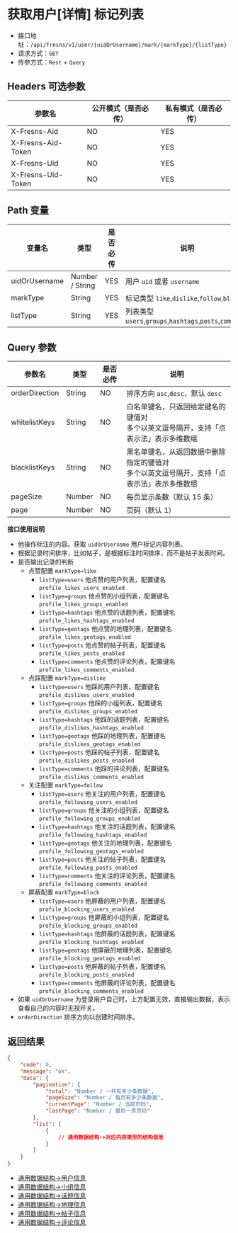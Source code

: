 # 获取用户[详情] 标记列表

- 接口地址：`/api/fresns/v1/user/{uidOrUsername}/mark/{markType}/{listType}`
- 请求方式：`GET`
- 传参方式：`Rest` + `Query`

## Headers 可选参数

| 参数名 | 公开模式（是否必传） | 私有模式（是否必传） |
| --- | --- | --- |
| X-Fresns-Aid | NO | YES |
| X-Fresns-Aid-Token | NO | YES |
| X-Fresns-Uid | NO | YES |
| X-Fresns-Uid-Token | NO | YES |

## Path 变量

| 变量名 | 类型 | 是否必传 | 说明 |
| --- | --- | --- | --- |
| uidOrUsername | Number / String | YES | 用户 `uid` 或者 `username` |
| markType | String | YES | 标记类型 `like`,`dislike`,`follow`,`block` |
| listType | String | YES | 列表类型 `users`,`groups`,`hashtags`,`posts`,`comments` |

## Query 参数

| 参数名 | 类型 | 是否必传 | 说明 |
| --- | --- | --- | --- |
| orderDirection | String | NO | 排序方向 `asc`,`desc`，默认 `desc` |
| whitelistKeys | String | NO | 白名单键名，只返回给定键名的键值对<br>多个以英文逗号隔开，支持「点表示法」表示多维数组 |
| blacklistKeys | String | NO | 黑名单键名，从返回数据中删除指定的键值对<br>多个以英文逗号隔开，支持「点表示法」表示多维数组 |
| pageSize | Number | NO | 每页显示条数（默认 15 条） |
| page | Number | NO | 页码（默认 1） |

**接口使用说明**

- 他操作标注的内容。获取 `uidOrUsername` 用户标记内容列表。
- 根据记录时间排序，比如帖子，是根据标注时间排序，而不是帖子发表时间。
- 是否输出记录的判断
    - 点赞配置 `markType=like`
        - `listType=users` 他点赞的用户列表，配置键名 `profile_likes_users_enabled`
        - `listType=groups` 他点赞的小组列表，配置键名 `profile_likes_groups_enabled`
        - `listType=hashtags` 他点赞的话题列表，配置键名 `profile_likes_hashtags_enabled`
        - `listType=geotags` 他点赞的地理列表，配置键名 `profile_likes_geotags_enabled`
        - `listType=posts` 他点赞的帖子列表，配置键名 `profile_likes_posts_enabled`
        - `listType=comments` 他点赞的评论列表，配置键名 `profile_likes_comments_enabled`
    - 点踩配置 `markType=dislike`
        - `listType=users` 他踩的用户列表，配置键名 `profile_dislikes_users_enabled`
        - `listType=groups` 他踩的小组列表，配置键名 `profile_dislikes_groups_enabled`
        - `listType=hashtags` 他踩的话题列表，配置键名 `profile_dislikes_hashtags_enabled`
        - `listType=geotags` 他踩的地理列表，配置键名 `profile_dislikes_geotags_enabled`
        - `listType=posts` 他踩的帖子列表，配置键名 `profile_dislikes_posts_enabled`
        - `listType=comments` 他踩的评论列表，配置键名 `profile_dislikes_comments_enabled`
    - 关注配置 `markType=follow`
        - `listType=users` 他关注的用户列表，配置键名 `profile_following_users_enabled`
        - `listType=groups` 他关注的小组列表，配置键名 `profile_following_groups_enabled`
        - `listType=hashtags` 他关注的话题列表，配置键名 `profile_following_hashtags_enabled`
        - `listType=geotags` 他关注的地理列表，配置键名 `profile_following_geotags_enabled`
        - `listType=posts` 他关注的帖子列表，配置键名 `profile_following_posts_enabled`
        - `listType=comments` 他关注的评论列表，配置键名 `profile_following_comments_enabled`
    - 屏蔽配置 `markType=block`
        - `listType=users` 他屏蔽的用户列表，配置键名 `profile_blocking_users_enabled`
        - `listType=groups` 他屏蔽的小组列表，配置键名 `profile_blocking_groups_enabled`
        - `listType=hashtags` 他屏蔽的话题列表，配置键名 `profile_blocking_hashtags_enabled`
        - `listType=geotags` 他屏蔽的地理列表，配置键名 `profile_blocking_geotags_enabled`
        - `listType=posts` 他屏蔽的帖子列表，配置键名 `profile_blocking_posts_enabled`
        - `listType=comments` 他屏蔽的评论列表，配置键名 `profile_blocking_comments_enabled`
- 如果 `uidOrUsername` 为登录用户自己时，上方配置无效，直接输出数据，表示查看自己的内容时无视开关。
- `orderDirection` 排序方向以创建时间排序。

## 返回结果

```json
{
    "code": 0,
    "message": "ok",
    "data": {
        "pagination": {
            "total": "Number / 一共有多少条数据",
            "pageSize": "Number / 每页有多少条数据",
            "currentPage": "Number / 当前页码",
            "lastPage": "Number / 最后一页页码"
        },
        "list": [
            {
                // 通用数据结构->对应内容类型的结构信息
            }
        ]
    }
}
```

- [通用数据结构->用户信息](../../reference/data/user.md)
- [通用数据结构->小组信息](../../reference/data/group.md)
- [通用数据结构->话题信息](../../reference/data/hashtag.md)
- [通用数据结构->地理信息](../../reference/data/geotag.md)
- [通用数据结构->帖子信息](../../reference/data/post.md)
- [通用数据结构->评论信息](../../reference/data/comment.md)
